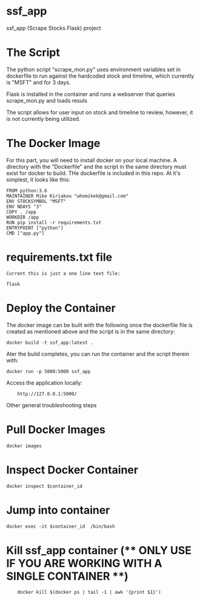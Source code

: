 # ssf_app
ssf_app (Scrape Stocks Flask) project

# The Script

The python script "scrape_mon.py" uses environment variables set in dockerfile to run against the hardcoded stock and timeline, which currently is "MSFT" and for 3 days.

Flask is installed in the container and runs a webserver that queries scrape_mon.py and loads resuls

The script allows for user input on stock and timeline to review, however, it is not currently being utilized.


# The Docker Image

For this part, you will need to install docker on your local machine. A directory with the "Dockerfile" and the script in the same directory must exist for docker to build. THe dockerfile is included in this repo. At it's simplest, it looks like this:

	FROM python:3.6
	MAINTAINER Mike Kiriakou "whomikek@gmail.com"
	ENV STOCKSYMBOL "MSFT"
	ENV NDAYS "3"
	COPY . /app
	WORKDIR /app
	RUN pip install -r requirements.txt
	ENTRYPOINT ["python"]
	CMD ["app.py"]

# requirements.txt file

	Current this is just a one line text file:

	flask

# Deploy the Container

The docker image can be built with the following once the dockerfile file is created as mentioned above and the script is in the same directory:

 	docker build -t ssf_app:latest .

Ater the build completes, you can run the container and the script therein with:

	docker run -p 5000:5000 ssf_app

Access the application locally:

        http://127.0.0.1:5000/

Other general troubleshooting steps

# Pull Docker Images

	docker images

# Inspect Docker Container
	
	docker inspect $container_id

# Jump into container

	docker exec -it $container_id  /bin/bash

# Kill ssf_app container (** ONLY USE IF YOU ARE WORKING WITH A SINGLE CONTAINER **)
  
        docker kill $(docker ps | tail -1 | awk '{print $1}')
